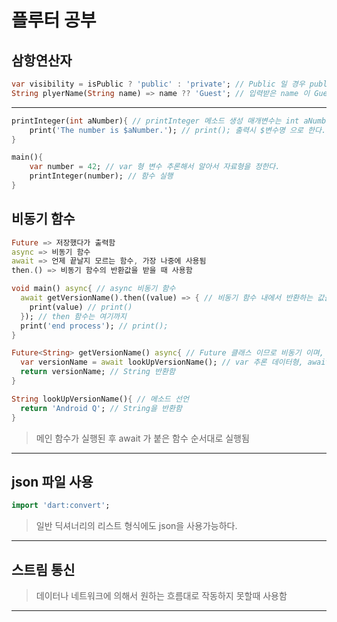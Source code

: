 # 플루터 공부

## 삼항연산자

```dart
var visibility = isPublic ? 'public' : 'private'; // Public 일 경우 public 출력, 아니면 private 출력
String plyerName(String name) => name ?? 'Guest'; // 입력받은 name 이 Guest와 같은가 비교한다.
```

---

```dart
printInteger(int aNumber){ // printInteger 메소드 생성 매개변수는 int aNumber 이다.
    print('The number is $aNumber.'); // print(); 출력시 $변수명 으로 한다.
}

main(){
    var number = 42; // var 형 변수 추론해서 알아서 자료형을 정한다.
    printInteger(number); // 함수 실행
}
```

## 비동기 함수

```dart
Future => 저장했다가 출력함
async => 비동기 함수
await => 언제 끝날지 모르는 함수, 가장 나중에 사용됨
then.() => 비동기 함수의 반환값을 받을 때 사용함
```

```dart
void main() async{ // async 비동기 함수
  await getVersionName().then((value) => { // 비동기 함수 내에서 반환하는 값을 처리하기 위해서 then() 함수를 이용함
    print(value) // print()
  }); // then 함수는 여기까지 
  print('end process'); // print();
}

Future<String> getVersionName() async{ // Future 클래스 이므로 비동기 이며, 반환값을 <String>으로 지정한다. async 비동기 함수.
  var versionName = await lookUpVersionName(); // var 추론 데이터형, await 결과값이 필요하기 때문에 지정.
  return versionName; // String 반환함
}

String lookUpVersionName(){ // 메소드 선언
  return 'Android Q'; // String을 반환함
}
```

> 메인 함수가 실행된 후 await 가 붙은 함수 순서대로 실행됨

---

## json 파일 사용

```dart
import 'dart:convert';
```

> 일반 딕셔너리의 리스트 형식에도 json을 사용가능하다.

---

## 스트림 통신

> 데이터나 네트워크에 의해서 원하는 흐름대로 작동하지 못할때 사용함

---
